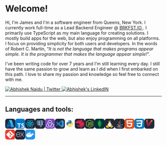 # Welcome!

Hi, I'm James and I'm a software engineer from Queens, New York. I currently work full-time as a Lead Backend Engineer @ [BRKFST.IO ](https://www.brkfst.io/). I primarily use TypeScript as my main language for creating solutions. I mostly build apps for the web, but also enjoy programming on all platforms. I focus on providing simplicity for both users and developers. In the words of Robert C. Martin, “*It is not the language that makes programs appear simple. It is the programmer that makes the language appear simple!*”.

I've been writing code for over 7 years and I'm still learning every day. I still have the same passion to grow and learn as I did when I first embarked on this path. I love to share my passion and knowledge so feel free to connect with me.

<a href="mailto:jmccarthyns92@gmail.com">
  <img  alt="Abhishek Naidu | Twitter" width="32px" src="https://raw.githubusercontent.com/gauravghongde/social-icons/master/SVG/Color/Gmail.svg" />
</a><a href="https://www.linkedin.com/in/james-mccarthy-9ab411142/">
  <img alt="Abhishek's LinkedIN" width="32px" src="https://raw.githubusercontent.com/gauravghongde/social-icons/master/SVG/Color/LinkedIN.svg" /></a>
 
 ----
  
 ## Languages and tools:
 <code><img height="32" src="https://raw.githubusercontent.com/tandpfun/skill-icons/main/icons/Azure-Dark.svg"></code><code><img height="32" src="https://raw.githubusercontent.com/tandpfun/skill-icons/main/icons/TypeScript.svg"></code><code><img height="32" src="https://raw.githubusercontent.com/tandpfun/skill-icons/main/icons/React-Dark.svg"></code><code><img height="32" src="https://raw.githubusercontent.com/tandpfun/skill-icons/main/icons/PostgreSQL-Dark.svg"></code><code><img height="32" src="https://raw.githubusercontent.com/tandpfun/skill-icons/main/icons/Redux.svg"></code><code><img height="32" src="https://raw.githubusercontent.com/tandpfun/skill-icons/main/icons/VSCode-Dark.svg"></code><code><img height="32" src="https://raw.githubusercontent.com/github/explore/80688e429a7d4ef2fca1e82350fe8e3517d3494d/topics/python/python.png"></code><code><img height="32" src="https://raw.githubusercontent.com/tandpfun/skill-icons/main/icons/NestJS-Dark.svg"></code><code><img height="32" src="https://raw.githubusercontent.com/tandpfun/skill-icons/main/icons/NodeJS-Dark.svg"></code><code><img height="32" src="https://raw.githubusercontent.com/tandpfun/skill-icons/main/icons/MongoDB.svg"></code><code><img height="32" src="https://raw.githubusercontent.com/tandpfun/skill-icons/main/icons/Linux-Dark.svg"></code><code><img height="32" src="https://raw.githubusercontent.com/tandpfun/skill-icons/main/icons/Java-Dark.svg"></code><code><img height="32" src="https://raw.githubusercontent.com/tandpfun/skill-icons/main/icons/HTML.svg"></code><code><img height="32" src="https://raw.githubusercontent.com/tandpfun/skill-icons/main/icons/CSS.svg"></code><code><img height="32" src="https://raw.githubusercontent.com/tandpfun/skill-icons/main/icons/Maven-Dark.svg"></code><code><img height="32" src="https://raw.githubusercontent.com/tandpfun/skill-icons/main/icons/Git.svg"></code><code><img height="32" src="https://raw.githubusercontent.com/tandpfun/skill-icons/main/icons/ExpressJS-Dark.svg"></code><code><img height="32" src="https://raw.githubusercontent.com/tandpfun/skill-icons/main/icons/Docker.svg"></code>
  



<!--
**jmccarthy92/jmccarthy92** is a ✨ _special_ ✨ repository because its `README.md` (this file) appears on your GitHub profile.

Here are some ideas to get you started:

- 🔭 I’m currently working on ...
- 🌱 I’m currently learning ...
- 👯 I’m looking to collaborate on ...
- 🤔 I’m looking for help with ...
- 💬 Ask me about ...
- 📫 How to reach me: ...
- 😄 Pronouns: ...
- ⚡ Fun fact: ...
-->

